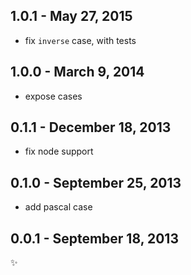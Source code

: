 
1.0.1 - May 27, 2015
--------------------
* fix `inverse` case, with tests

1.0.0 - March 9, 2014
---------------------
* expose cases

0.1.1 - December 18, 2013
-------------------------
* fix node support

0.1.0 - September 25, 2013
--------------------------
* add pascal case

0.0.1 - September 18, 2013
--------------------------
:sparkles: